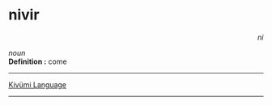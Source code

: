 
# nivir

<div align="right"><i>ni</i></div>

*noun*  
**Definition :** come  

---

[Kivümi Language](../README.md)

---

